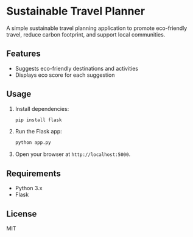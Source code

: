# Sustainable Travel Planner

A simple sustainable travel planning application to promote eco-friendly travel, reduce carbon footprint, and support local communities.

## Features
- Suggests eco-friendly destinations and activities
- Displays eco score for each suggestion

## Usage
1. Install dependencies:
   ```bash
   pip install flask
   ```
2. Run the Flask app:
   ```bash
   python app.py
   ```
3. Open your browser at `http://localhost:5000`.

## Requirements
- Python 3.x
- Flask

## License
MIT
